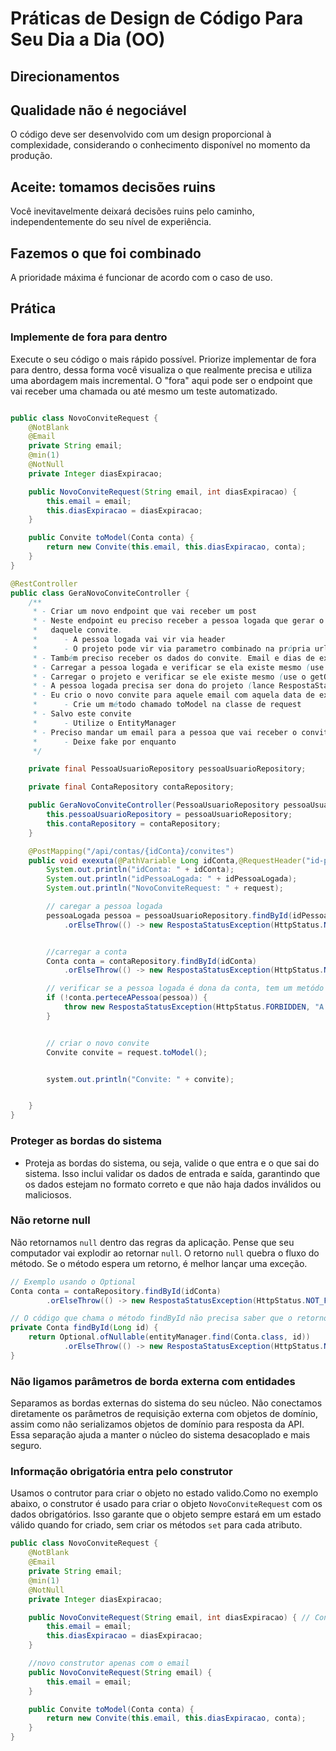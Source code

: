 # Práticas de Design de Código Para Seu Dia a Dia (OO)

## Direcionamentos

## Qualidade não é negociável

O código deve ser desenvolvido com um design proporcional à complexidade, considerando o conhecimento disponível no momento da produção.

## Aceite: tomamos decisões ruins

Você inevitavelmente deixará decisões ruins pelo caminho, independentemente do seu nível de experiência.

## Fazemos o que foi combinado

A prioridade máxima é funcionar de acordo com o caso de uso.

## Prática

### Implemente de fora para dentro

Execute o seu código o mais rápido possível. Priorize implementar de fora para dentro, dessa forma você visualiza o que realmente precisa e utiliza uma abordagem mais incremental. O "fora" aqui pode ser o endpoint que vai receber uma chamada ou até mesmo um teste automatizado.

```java

public class NovoConviteRequest {
	@NotBlank
	@Email
	private String email;
	@min(1)
	@NotNull
	private Integer diasExpiracao;

	public NovoConviteRequest(String email, int diasExpiracao) {
		this.email = email;
		this.diasExpiracao = diasExpiracao;
	}

	public Convite toModel(Conta conta) {
		return new Convite(this.email, this.diasExpiracao, conta);
	}
}

@RestController
public class GeraNovoConviteController {
    /**
     * - Criar um novo endpoint que vai receber um post
     * - Neste endpoint eu preciso receber a pessoa logada que gerar o convite e também o projeto
     *   daquele convite.
     *      - A pessoa logada vai vir via header
     *      - O projeto pode vir via parametro combinado na própria url (path variable)
     * - Também preciso receber os dados do convite. Email e dias de expiração
     * - Carregar a pessoa logada e verificar se ela existe mesmo (use o getOrThrow e lance RespostaStatusException)
     * - Carregar o projeto e verificar se ele existe mesmo (use o getOrThrow e lance RespostaStatusException)
     * - A pessoa logada precisa ser dona do projeto (lance RespostaStatusException)
     * - Eu crio o novo convite para aquele email com aquela data de expiração
     *      - Crie um método chamado toModel na classe de request
     * - Salvo este convite
     *      - Utilize o EntityManager
     * - Preciso mandar um email para a pessoa que vai receber o convite
     *      - Deixe fake por enquanto
     */

	private final PessoaUsuarioRepository pessoaUsuarioRepository;

	private final ContaRepository contaRepository;

	public GeraNovoConviteController(PessoaUsuarioRepository pessoaUsuarioRepository, ContaRepository contaRepository) {
		this.pessoaUsuarioRepository = pessoaUsuarioRepository;
		this.contaRepository = contaRepository;
	}

	@PostMapping("/api/contas/{idConta}/convites")
	public void exexuta(@PathVariable Long idConta,@RequestHeader("id-pessoa-logada") , @valid @RequestBody NovoConviteRequest request) {
		System.out.println("idConta: " + idConta);
		System.out.println("idPessoaLogada: " + idPessoaLogada);
		System.out.println("NovoConviteRequest: " + request);

		// caregar a pessoa logada
		pessoaLogada pessoa = pessoaUsuarioRepository.findById(idPessoaLogada)
			.orElseThrow(() -> new RespostaStatusException(HttpStatus.NOT_FOUND, "Pessoa não encontrada"));


		//carregar a conta
		Conta conta = contaRepository.findById(idConta)
			.orElseThrow(() -> new RespostaStatusException(HttpStatus.NOT_FOUND, "Conta não encontrada"));

		// verificar se a pessoa logada é dona da conta, tem um metódo que verificar se a pessoa é pertece a pessoa
		if (!conta.perteceAPessoa(pessoa)) {
			throw new RespostaStatusException(HttpStatus.FORBIDDEN, "A pessoa logada não é dona da conta");
		}


		// criar o novo convite
		Convite convite = request.toModel();


		system.out.println("Convite: " + convite);


	}
}

```

### Proteger as bordas do sistema

- Proteja as bordas do sistema, ou seja, valide o que entra e o que sai do sistema. Isso inclui validar os dados de entrada e saída, garantindo que os dados estejam no formato correto e que não haja dados inválidos ou maliciosos.

### Não retorne null

Não retornamos `null` dentro das regras da aplicação. Pense que seu computador vai explodir ao retornar `null`. O retorno `null` quebra o fluxo do método. Se o método espera um retorno, é melhor lançar uma exceção.

```java
// Exemplo usando o Optional
Conta conta = contaRepository.findById(idConta)
        .orElseThrow(() -> new RespostaStatusException(HttpStatus.NOT_FOUND, "Conta não encontrada"));

// O código que chama o método findById não precisa saber que o retorno pode ser nulo. Ele só vai receber a conta ou uma exceção, não sendo necessário fazer o tratamento de nulo.
private Conta findById(Long id) {
    return Optional.ofNullable(entityManager.find(Conta.class, id))
            .orElseThrow(() -> new RespostaStatusException(HttpStatus.NOT_FOUND, "Conta não encontrada"));
}
```

### Não ligamos parâmetros de borda externa com entidades

Separamos as bordas externas do sistema do seu núcleo. Não conectamos diretamente os parâmetros de requisição externa com objetos de domínio, assim como não serializamos objetos de domínio para resposta da API. Essa separação ajuda a manter o núcleo do sistema desacoplado e mais seguro.


### Informação obrigatória entra pelo construtor

Usamos o contrutor para criar o objeto no estado valido.Como no exemplo abaixo, o construtor é usado para criar o objeto `NovoConviteRequest` com os dados obrigatórios. Isso garante que o objeto sempre estará em um estado válido quando for criado, sem criar os métodos `set` para cada atributo.

```java
public class NovoConviteRequest {
	@NotBlank
	@Email
	private String email;
	@min(1)
	@NotNull
	private Integer diasExpiracao;

	public NovoConviteRequest(String email, int diasExpiracao) { // Construtor
		this.email = email;
		this.diasExpiracao = diasExpiracao;
	}

	//novo construtor apenas com o email
	public NovoConviteRequest(String email) {
		this.email = email;
	}

	public Convite toModel(Conta conta) {
		return new Convite(this.email, this.diasExpiracao, conta);
	}
}
```

